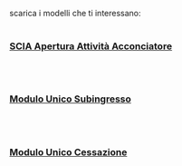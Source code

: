 scarica i modelli che ti interessano:
<br><br/>

 ### [SCIA Apertura Attività Acconciatore][87ff4a7a]

   [87ff4a7a]: http://www.umbriageo.regione.umbria.it/AccessoUnico/modulistica/03.pdf "vai al modulo"
<br><br/>
### [Modulo Unico Subingresso][7cf4384a]

   [7cf4384a]: http://www.umbriageo.regione.umbria.it/AccessoUnico/modulistica/23.pdf "vai al modulo"
<br><br/>
### [Modulo Unico Cessazione][47441420]

   [47441420]: http://www.umbriageo.regione.umbria.it/AccessoUnico/modulistica/22.pdf "vai al modulo"
